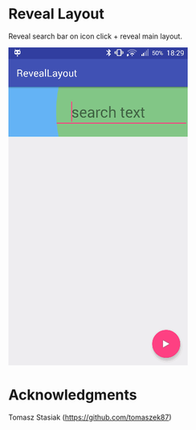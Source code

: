 # Reveal Layout

Reveal search bar on icon click + reveal main layout.

![alt tag](https://github.com/tomaszek87/RevealLayout/blob/master/reveal.gif)

# Acknowledgments

Tomasz Stasiak (https://github.com/tomaszek87)

